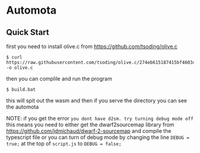 # Automota

## Quick Start

first you need to install olive.c from https://github.com/tsoding/olive.c
```
$ curl https://raw.githubusercontent.com/tsoding/olive.c/274eb615187415bf4603c79fb4b7458ff2a15811/olive.c -o olive.c
```

then you can complile and run the program

```
$ build.bat
```

this will spit out the wasm and then if you serve the directory you can see the automota

NOTE: if you get the error `you dont have d2sm. try turning debug mode off` this means you need to either get the dwarf2sourcemap library from https://github.com/jdmichaud/dwarf-2-sourcemap and compile the typescript file or you can turn of debug mode by changing the line 
`DEBUG = true;`
at the top of `script.js` to `DEBUG = false;`
